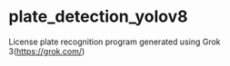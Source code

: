 # plate_detection_yolov8
License plate recognition program generated using Grok 3(https://grok.com/)

